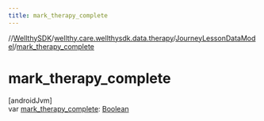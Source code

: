 ```yaml
---
title: mark_therapy_complete
---
```

//[WellthySDK](../../../index.html)/[wellthy.care.wellthysdk.data.therapy](../index.html)/[JourneyLessonDataModel](index.html)/[mark_therapy_complete](mark_therapy_complete.html)



# mark_therapy_complete



[androidJvm]\
var [mark_therapy_complete](mark_therapy_complete.html): [Boolean](https://kotlinlang.org/api/latest/jvm/stdlib/kotlin/-boolean/index.html)




